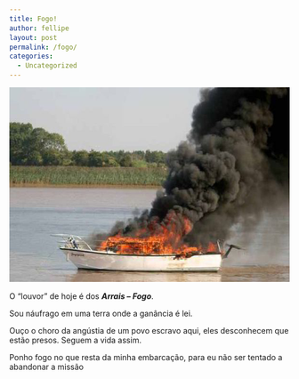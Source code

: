 ```yaml
---
title: Fogo!
author: fellipe
layout: post
permalink: /fogo/
categories:
  - Uncategorized
---
```

<p style="text-align: left;">
  <a href="/img/posts//2015/11/boat_fire-423503.jpg"><img class="size-full wp-image-406 aligncenter" alt="boat_fire-423503" src="/img/posts//2015/11/boat_fire-423503.jpg" width="590" height="350" /></a>
</p>

<p style="text-align: left;">
  <p style="text-align: left;">
    O &#8220;louvor&#8221; de hoje é dos <strong><em>Arrais &#8211; Fogo</em></strong>.
  </p>
  
  <p>
    Sou náufrago em uma terra onde a ganância é lei.
  </p>
  
  <p>
    Ouço o choro da angústia de um povo escravo aqui, eles desconhecem que estão presos. Seguem a vida assim.
  </p>
  
  <p>
    Ponho fogo no que resta da minha embarcação, para eu não ser tentado a abandonar a missão
  </p>
  
  <p>
  </p>